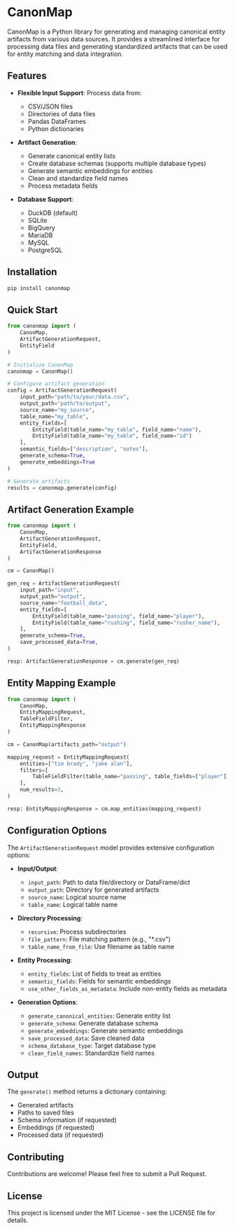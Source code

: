 # CanonMap

CanonMap is a Python library for generating and managing canonical entity artifacts from various data sources. It provides a streamlined interface for processing data files and generating standardized artifacts that can be used for entity matching and data integration.

## Features

- **Flexible Input Support**: Process data from:
  - CSV/JSON files
  - Directories of data files
  - Pandas DataFrames
  - Python dictionaries

- **Artifact Generation**:
  - Generate canonical entity lists
  - Create database schemas (supports multiple database types)
  - Generate semantic embeddings for entities
  - Clean and standardize field names
  - Process metadata fields

- **Database Support**:
  - DuckDB (default)
  - SQLite
  - BigQuery
  - MariaDB
  - MySQL
  - PostgreSQL

## Installation

```bash
pip install canonmap
```

## Quick Start

```python
from canonmap import (
    CanonMap, 
    ArtifactGenerationRequest, 
    EntityField
)

# Initialize CanonMap
canonmap = CanonMap()

# Configure artifact generation
config = ArtifactGenerationRequest(
    input_path="path/to/your/data.csv",
    output_path="path/to/output",
    source_name="my_source",
    table_name="my_table",
    entity_fields=[
        EntityField(table_name="my_table", field_name="name"),
        EntityField(table_name="my_table", field_name="id")
    ],
    semantic_fields=["description", "notes"],
    generate_schema=True,
    generate_embeddings=True
)

# Generate artifacts
results = canonmap.generate(config)
```

## Artifact Generation Example

```python
from canonmap import (
    CanonMap,
    ArtifactGenerationRequest,
    EntityField,
    ArtifactGenerationResponse
)

cm = CanonMap()

gen_req = ArtifactGenerationRequest(
    input_path="input",
    output_path="output",
    source_name="football_data",
    entity_fields=[
        EntityField(table_name="passing", field_name="player"),
        EntityField(table_name="rushing", field_name="rusher_name"),
    ],
    generate_schema=True,
    save_processed_data=True,
)

resp: ArtifactGenerationResponse = cm.generate(gen_req)
```

## Entity Mapping Example

```python
from canonmap import (
    CanonMap,
    EntityMappingRequest,
    TableFieldFilter,
    EntityMappingResponse
)

cm = CanonMap(artifacts_path="output")

mapping_request = EntityMappingRequest(
    entities=["tim brady", "jake alan"],
    filters=[
        TableFieldFilter(table_name="passing", table_fields=["player"])
    ],
    num_results=3,
)

resp: EntityMappingResponse = cm.map_entities(mapping_request)
```

## Configuration Options

The `ArtifactGenerationRequest` model provides extensive configuration options:

- **Input/Output**:
  - `input_path`: Path to data file/directory or DataFrame/dict
  - `output_path`: Directory for generated artifacts
  - `source_name`: Logical source name
  - `table_name`: Logical table name

- **Directory Processing**:
  - `recursive`: Process subdirectories
  - `file_pattern`: File matching pattern (e.g., "*.csv")
  - `table_name_from_file`: Use filename as table name

- **Entity Processing**:
  - `entity_fields`: List of fields to treat as entities
  - `semantic_fields`: Fields for semantic embeddings
  - `use_other_fields_as_metadata`: Include non-entity fields as metadata

- **Generation Options**:
  - `generate_canonical_entities`: Generate entity list
  - `generate_schema`: Generate database schema
  - `generate_embeddings`: Generate semantic embeddings
  - `save_processed_data`: Save cleaned data
  - `schema_database_type`: Target database type
  - `clean_field_names`: Standardize field names

## Output

The `generate()` method returns a dictionary containing:
- Generated artifacts
- Paths to saved files
- Schema information (if requested)
- Embeddings (if requested)
- Processed data (if requested)

## Contributing

Contributions are welcome! Please feel free to submit a Pull Request.

## License

This project is licensed under the MIT License - see the LICENSE file for details. 